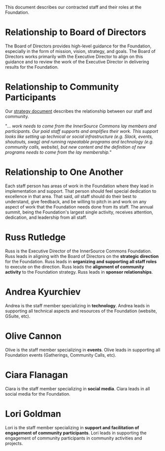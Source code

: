 This document describes our contracted staff and their roles at the Foundation.

# Relationship to Board of Directors

The Board of Directors provides high-level guidance for the Foundation, especially in the form of mission, vision, strategy, and goals.
The Board of Directors works primarily with the Executive Director to align on this guidance and to review the work of the Executive Director in delivering results for the Foundation.

# Relationship to Community Participants

Our [strategy document](https://github.com/InnerSourceCommons/foundation/blob/master/STRATEGY.md) describes the relationship between our staff and community.

"*... work needs to come from the InnerSource Commons lay members and participants. Our paid staff supports and amplifies their work. This support looks like setting up technical or social infrastructure (e.g. Slack, events, shoutouts, swag) and running repeatable programs and technology (e.g. community calls, website), but new content and the definition of new programs needs to come from the lay membership.*"

# Relationship to One Another

Each staff person has areas of work in the Foundation where they lead in implementation and support.
That person should feel special dedication to excellence in that area.
That said, _all_ staff should do their best to understand, give feedback, and be willing to pitch in and work on any aspect of work that the Foundation needs done from its staff.
The annual summit, being the Foundation's largest single activity, receives attention, dedication, and leadership from all staff.

# Russ Rutledge

Russ is the Executive Director of the InnerSource Commons Foundation.
Russ leads in aligning with the Board of Directors on the **strategic direction** for the Foundation.
Russ leads in **organizing and supporting all staff roles** to execute on the direction.
Russ leads the **alignment of community activity** to the Foundation strategy.
Russ leads in **sponsor relationships**.

# Andrea Kyurchiev

Andrea is the staff member specializing in **technology**.
Andrea leads in supporting all technical aspects and resources of the Foundation (website, GSuite, etc).

# Olive Cannon

Olive is the staff member specializing in **events**.
Olive leads in supporting all Foundation events (Gatherings, Community Calls, etc).

# Ciara Flanagan
Ciara is the staff member specializing in **social media**.
Ciara leads in all social media for the Foundation.

# Lori Goldman
Lori is the staff member specializing in **support and facilitation of engagement of community participants**.
Lori leads in supporting the engagement of community participants in community activities and projects.
